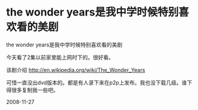 # the wonder years是我中学时候特别喜欢看的美剧

the wonder years是我中学时候特别喜欢看的美剧

今天看了2集以前家里能上网时下的。很好看。

该剧介绍
<http://en.wikipedia.org/wiki/The_Wonder_Years>

可惜一直没出dvd版本的。都是有人录下来在p2p上发布。我也没下载几级。谁下得很多复制我一些吧。


2008-11-27